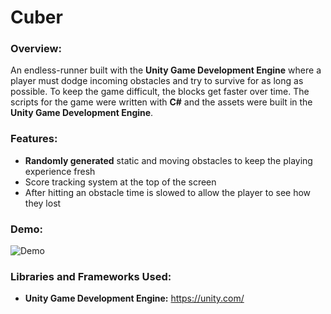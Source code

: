 # Cuber
### Overview:
An endless-runner built with the **Unity Game Development Engine** where a player must dodge incoming obstacles and try to survive for as long as possible. To keep the game difficult, the blocks get faster over time. The scripts for the game were written with **C#** and the assets were built in the **Unity Game Development Engine**.

### Features:
- **Randomly generated** static and moving obstacles to keep the playing experience fresh
- Score tracking system at the top of the screen
- After hitting an obstacle time is slowed to allow the player to see how they lost

### Demo:
![Demo](https://user-images.githubusercontent.com/66835262/88844027-0796e400-d1b0-11ea-9aa3-3773f635587c.gif)

### Libraries and Frameworks Used:
* **Unity Game Development Engine:** https://unity.com/



